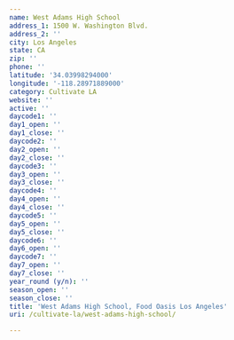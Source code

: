 ```yaml
---
name: West Adams High School
address_1: 1500 W. Washington Blvd.
address_2: ''
city: Los Angeles
state: CA
zip: ''
phone: ''
latitude: '34.03998294000'
longitude: '-118.28971889000'
category: Cultivate LA
website: ''
active: ''
daycode1: ''
day1_open: ''
day1_close: ''
daycode2: ''
day2_open: ''
day2_close: ''
daycode3: ''
day3_open: ''
day3_close: ''
daycode4: ''
day4_open: ''
day4_close: ''
daycode5: ''
day5_open: ''
day5_close: ''
daycode6: ''
day6_open: ''
daycode7: ''
day7_open: ''
day7_close: ''
year_round (y/n): ''
season_open: ''
season_close: ''
title: 'West Adams High School, Food Oasis Los Angeles'
uri: /cultivate-la/west-adams-high-school/

---
```

